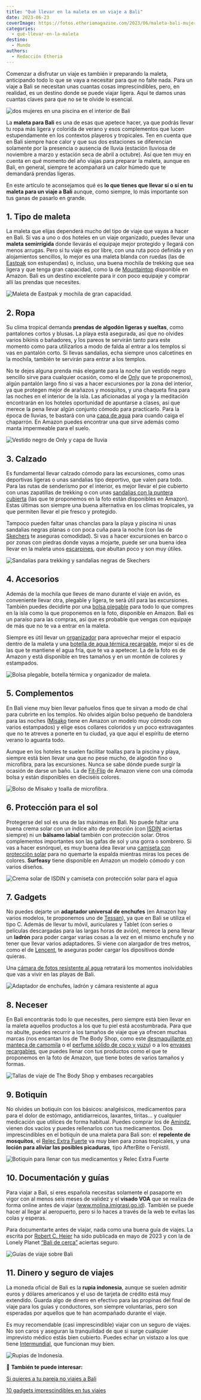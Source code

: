 ```yaml
---
title: "Qué llevar en la maleta en un viaje a Bali"
date: 2023-06-23
coverImage: https://fotos.etheriamagazine.com/2023/06/maleta-bali-mujeres.jpg
categories: 
  - qué-llevar-en-la-maleta
destino: 
  - Mundo
authors: 
  - Redacción Etheria
---
```


Comenzar a disfrutar un viaje es también ir preparando la maleta, anticipando todo lo 
que se vaya a necesitar para que no falte nada. Para un viaje a Bali se necesitan unas 
cuantas cosas imprescindibles, pero, en realidad, es un destino donde se puede viajar 
ligera. Aquí te damos unas cuantas claves para que no se te olvide lo esencial. 

![dos mujeres en una piscina en el interior de Bali](https://fotos.etheriamagazine.com/2023/06/maleta-bali-mujeres.jpg "A Bali tienes que llevar sobre todo las ganas de pasarlo bien.")

La **maleta para Bali** es una de esas que apetece hacer, ya que podrás llevar tu ropa 
más ligera y colorida de verano y esos complementos que lucen estupendamente en los 
contextos playeros y tropicales. Ten en cuenta que en Bali siempre hace calor y que sus 
dos estaciones se diferencian solamente por la presencia o ausencia de lluvia (estación 
lluviosa de noviembre a marzo y estación seca de abril a octubre). Así que ten muy en 
cuenta en qué momento del año viajas para preparar la maleta, aunque en Bali, en 
general, siempre te acompañará un calor húmedo que te demandará prendas ligeras. 

En este artículo te aconsejamos qué es **lo que tienes que llevar sí o sí en tu maleta 
para un viaje a Bali** aunque, como siempre, lo más importante son tus ganas de pasarlo 
en grande. 

## 1\. Tipo de maleta

La maleta que elijas dependerá mucho del tipo de viaje que vayas a hacer en Bali. Si vas 
a uno o dos hoteles en un viaje organizado, puedes llevar una **maleta semirrígida** 
donde llevarás el equipaje mejor protegido y llegará con menos arrugas. Pero si tu viaje 
es por libre, con una ruta poco definida y en alojamientos sencillos, lo mejor es una 
maleta blanda con ruedas (las de [Eastpak](https://amzn.to/3WY2otn) son estupendas) o, 
incluso, una buena mochila de trekking que sea ligera y que tenga gran capacidad, como 
la de [Mountaintop](https://amzn.to/43AU6tG) disponible en Amazon. Bali es un destino 
excelente para ir con poco equipaje y comprar allí las prendas que necesites. 

![Maleta de Eastpak y mochila de gran capacidad.](https://fotos.etheriamagazine.com/2023/06/maleta-bali-maletas.jpg "Maleta de Eastpak y mochila de gran capacidad.")

## 2\. Ropa

Su clima tropical demanda **prendas de algodón ligeras y sueltas**, como pantalones 
cortos y blusas. La playa está asegurada, así que no olvides varios bikinis o bañadores, 
y los pareos te servirán tanto para este momento como para utilizarlos a modo de falda 
al entrar a los templos si vas en pantalón corto. Si llevas sandalias, echa siempre unos 
calcetines en la mochila, también te servirán para entrar a los templos. 

No te dejes alguna prenda más elegante para la noche (un vestido negro sencillo sirve 
para cualquier ocasión, como el de [Only](https://amzn.to/3oX2LYm) que te proponemos), 
algún pantalón largo fino si vas a hacer excursiones por la zona del interior, ya que 
protegen mejor de arañazos y mosquitos, y una chaqueta fina para las noches en el 
interior de la isla. Las aficionadas al yoga y la meditación encontrarán en los hoteles 
oportunidad de apuntarse a clases, así que merece la pena llevar algún conjunto cómodo 
para practicarlo. Para la época de lluvias, te bastará con una [capa de 
agua](https://amzn.to/3qCnyRx) para cuando caiga el chaparrón. En Amazon puedes 
encontrar una que sirve además como manta impermeable para el suelo. 

![Vestido negro de Only y capa de lluvia](https://fotos.etheriamagazine.com/2023/06/bali-maleta-ropa.jpg "Vestido negro de Only y capa de lluvia que se usa también como manta disponibles en Amazon.")

## 3\. Calzado

Es fundamental llevar calzado cómodo para las excursiones, como unas deportivas ligeras 
o unas sandalias tipo deportivo, que valen para todo. Para las rutas de senderismo por 
el interior, es mejor llevar el pie cubierto con unas zapatillas de trekking o con unas [sandalias 
con la puntera cubierta](https://amzn.to/43YcVqJ) (las que te proponemos en la foto 
están disponibles en Amazon). Estas últimas son siempre una buena alternativa en los 
climas tropicales, ya que permiten llevar el pie fresco y protegido. 

Tampoco pueden faltar unas chanclas para la playa y piscina ni unas sandalias negras 
planas o con poca cuña para la noche (con las de [Skechers](https://amzn.to/3WZgdaX) te 
aseguras comodidad). Si vas a hacer excursiones en barco o por zonas con piedras donde 
vayas a mojarte, puede ser una buena idea llevar en la maleta unos [escarpines](https://amzn.to/3p2AJLc), 
que abultan poco y son muy útiles. 

![Sandalias para trekking y sandalias negras de Skechers](https://fotos.etheriamagazine.com/2023/06/maleta-bali-calzado.jpg "Sandalias para trekking y sandalias negras de Skechers, disponibles en Amazon.")

## 4\. Accesorios

Además de la mochila que lleves de mano durante el viaje en avión, es conveniente llevar 
otra, plegable y ligera, te será útil para las excursiones. También puedes decidirte por 
una [bolsa plegable](https://amzn.to/3qFRkVB) para todo lo que compres en la isla como 
la que proponemos en la foto, disponible en Amazon. Bali es un paraíso para las compras, 
así que es probable que vengas con equipaje de más que no te va a entrar en la maleta. 

Siempre es útil llevar un [organizador](https://amzn.to/3N3vK4R) para aprovechar mejor 
el espacio dentro de la maleta y una [botella de agua térmica 
recargable](https://amzn.to/45Vuycv), mejor si es de las que te mantiene el agua fría, 
que te va a apetecer. La de la foto es de Amazon y está disponible en tres tamaños y en 
un montón de colores y estampados. 

![Bolsa plegable, botella térmica y organizador de maleta.](https://fotos.etheriamagazine.com/2023/06/maleta-bali-complementos.jpg "Bolsa plegable, botella térmica y organizador de maleta.")

## 5\. Complementos

En Bali viene muy bien llevar pañuelos finos que te sirvan a modo de chal para cubrirte 
en los templos. No olvides algún bolso pequeño de bandolera para las noches 
([Misako](https://amzn.to/45W4Og6) tiene en Amazon un modelo muy cómodo con varios 
estampados) y elige esos collares coloridos y un poco extravagantes que no te atreves a 
ponerte en tu ciudad, ya que aquí el espíritu de eterno verano lo aguanta todo. 

Aunque en los hoteles te suelen facilitar toallas para la piscina y playa, siempre está 
bien llevar una que no pese mucho, de algodón fino o microfibra, para las excursiones. 
Nunca se sabe dónde puede surgir la ocasión de darse un baño. La de [Fit-Flip](https://amzn.to/3NrsDVX) 
de Amazon viene con una cómoda bolsa y están disponibles en dieciséis colores. 

![Bolso de Misako y toalla de microfibra.](https://fotos.etheriamagazine.com/2023/06/maleta-bali-accesorios.jpg "Bolso de Misako y toalla de microfibra.")

## 6\. Protección para el sol

Protegerse del sol es una de las máximas en Bali. No puede faltar una buena crema solar 
con un índice alto de protección (con [ISDIN](https://amzn.to/3J8a86n) aciertas siempre) 
ni un **bálsamo labial** también con protección solar. Otros complementos importantes 
son las gafas de sol y una gorra o sombrero. Si vas a hacer esnórquel, es muy buena idea 
llevar una [camiseta con protección solar](https://amzn.to/3p3Wl9R) para no quemarte la 
espalda mientras miras los peces de colores. **Surfeasy** tiene disponible en Amazon un 
modelo cómodo y con varios diseños. 

![Crema solar de ISDIN y camiseta con protección solar para el agua](https://fotos.etheriamagazine.com/2023/06/bali-maleta-proteccion-solar.jpg "Crema solar de ISDIN y camiseta con protección solar para el agua.")

## 7\. Gadgets

No puedes dejarte un **adaptador universal de enchufes** (en Amazon hay varios modelos, 
te proponemos uno de [Tessan](https://amzn.to/3CmWmJ1)), ya que en Bali se utiliza el 
tipo C. Además de llevar tu móvil, auriculares y Tablet (con series o películas 
descargadas para las largas horas de avión), merece la pena llevar un **ladrón** para 
poder cargar varias cosas a la vez en el mismo enchufe y no tener que llevar varios 
adaptadores. Si viene con alargador de tres metros, como el de [Lencent](https://amzn.to/3Jao0wG), 
te aseguras poder cargar los dipositivos donde quieras. 

Una [cámara de fotos resistente al agua](https://amzn.to/3J7DC46) retratará los momentos 
inolvidables que vas a vivir en las playas de Bali. 

![Adaptador de enchufes, ladrón y cámara resistente al agua](https://fotos.etheriamagazine.com/2023/06/maleta-bali-gadgets.jpg "Adaptador de enchufes, ladrón y cámara resistente al agua.")

## 8\. Neceser

En Bali encontrarás todo lo que necesites, pero siempre está bien llevar en la maleta 
aquellos productos a los que tu piel está acostumbrada. Para que no abulte, puedes 
recurrir a los tamaños de viaje que ya ofrecen muchas marcas (nos encantan los de The 
Body Shop, como este [desmaquillante en manteca de camomila](https://tidd.ly/43DcS3E) o 
el [perfume sólido de coco y yuzu](https://tidd.ly/3qJyhda)) o a los [envases 
recargables](https://amzn.to/42CqWcD), que puedes llenar con tus productos como el que 
te proponemos en la foto de Amazon, que tiene botes de varios tamaños y formas. 

![Tallas de viaje de The Body Shop y embases recargables](https://fotos.etheriamagazine.com/2023/06/maleta-bali-neceser.jpg "Tallas de viaje de The Body Shop y embases recargables de Amazon.")

## 9\. Botiquín

No olvides un botiquín con los básicos: analgésicos, medicamentos para para el dolor de 
estómago, antidiarreicos, laxantes, tiritas… y cualquier medicación que utilices de 
forma habitual. Puedes comprar los de [Amindz](https://amzn.to/3J8cIcz), vienen dos 
vacíos y puedes rellenarlos con tus medicamentos. Dos imprescindibles en el botiquín de 
una maleta para Bali son: el **repelente de mosquitos**, el [Relec Extra 
Fuerte](https://amzn.to/3NoKH2P) va muy bien para zonas tropicales, y una **loción para 
aliviar las posibles picaduras**, tipo AfterBite o Fenistil. 

![Botiquín para llenar con tus medicamentos y Relec Extra Fuerte](https://fotos.etheriamagazine.com/2023/06/maleta-bali-botiquin.jpg "Botiquín para llenar con tus medicamentos y Relec Extra Fuerte.")

## 10\. Documentación y guías

Para viajar a Bali, si eres española necesitas solamente el pasaporte en vigor con al 
menos seis meses de validez y el **visado VOA** que se realiza de forma online antes de 
viajar (www.molina.imigrasi.go.id). También se puede hacer al llegar al aeropuerto, pero 
si lo haces a través de la web te evitas las colas y esperas. 

Para documentarte antes de viajar, nada como una buena guía de viajes. La escrita por [Robert 
C. Heier](https://amzn.to/3oXhrGX) ha sido publicada en mayo de 2023 y con la de Lonely 
Planet [“Bali de cerca”](https://amzn.to/42DCg8d) aciertas seguro. 

![Guías de viaje sobre Bali](https://fotos.etheriamagazine.com/2023/06/maleta-bali-guias-viaje.jpg "Guías de viaje sobre Bali.")

## 11\. Dinero y seguro de viajes

La moneda oficial de Bali es la **rupia indonesia**, aunque se suelen admitir euros y 
dólares americanos y el uso de tarjeta de crédito está muy extendido. Guarda algo de 
dinero en efectivo para las propinas del final de viaje para los guías y conductores, 
son siempre voluntarias, pero son esperadas por aquellos que te han acompañado durante 
el viaje. 

Es muy recomendable (casi imprescindible) viajar con un seguro de viajes. No son caros y 
aseguran la tranquilidad de que si surge cualquier imprevisto médico estás bien 
cubierto. Puedes echar un vistazo a los que tiene [Intermundial](https://clk.tradedoubler.com/click?p=281568&a=3132464&url=https%3A%2F%2Fwww.intermundial.es%2F), 
que funcionan muy bien. 

![Rupias de Indonesia.](https://fotos.etheriamagazine.com/2023/06/maleta-bali-rupias-indonesias.jpg "Rupias de Indonesia.")

📌 **También te puede interesar:** 

[Si quieres a tu pareja no viajes a 
Bali](https://etheriamagazine.com/2019/07/23/luna-miel-bali-maldicion-ruptura/) 

[10 gadgets imprescindibles en tus 
viajes](https://etheriamagazine.com/2019/10/26/10-gadgets-frikis-imprescindibles-en-tus-viajes/)
